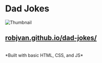 # Dad Jokes

![Thumbnail](https://robjvan.github.io/dad-jokes/thumbnail.png)

## [robjvan.github.io/dad-jokes/](https://robjvan.github.io/dad-jokes/)  

<br>
*Built with basic HTML, CSS, and JS*
